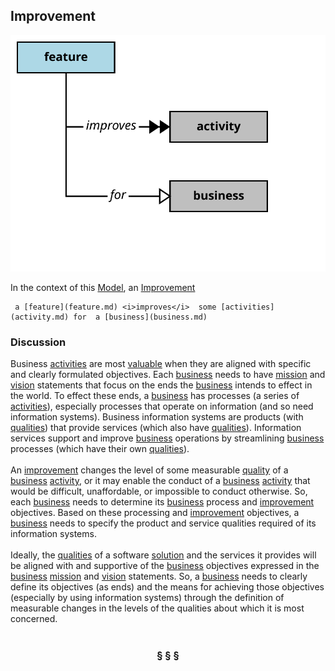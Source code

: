 ## Improvement

![improvement](https://raw.githubusercontent.com/nikboyd/Syntopica/master/syntopica-data/src/test/resources/pages/improvement.svg)

In the context of this [Model](model.md), an [Improvement](improvement.md)

```
 a [feature](feature.md) <i>improves</i>  some [activities](activity.md) for  a [business](business.md)
```

### Discussion


Business [activities](activity.md) are most <a href="value.html">valuable</a> when they are aligned with specific and clearly formulated objectives.
Each [business](business.md) needs to have [mission](mission.md) and [vision](vision.md) statements that focus on the ends the [business](business.md) intends to effect in the world.
To effect these ends, a [business](business.md) has processes (a series of [activities](activity.md)), especially processes that operate on information
(and so need information systems).
Business information systems are products (with <a href="../../papers/rhetoric/quality/alignment.htm#business.qualities">qualities</a>) that provide services (which also have <a href="../../papers/rhetoric/quality/alignment.htm#business.qualities">qualities</a>).
Information services support and improve [business](business.md) operations by streamlining [business](business.md) processes
(which have their own <a href="../../papers/rhetoric/quality/alignment.htm#business.qualities">qualities</a>).<br/><br/>An [improvement](improvement.md) changes the level of some measurable <a href="../../papers/rhetoric/quality/alignment.htm#business.qualities">quality</a> of a [business](business.md) [activity](activity.md), or it may enable the conduct
of a [business](business.md) [activity](activity.md) that would be difficult, unaffordable, or impossible to conduct otherwise.
So, each [business](business.md) needs to determine its [business](business.md) process and [improvement](improvement.md) objectives.
Based on these processing and [improvement](improvement.md) objectives, a [business](business.md) needs to specify the product and service
qualities required of its information systems.<br/><br/>Ideally, the <a href="../../papers/rhetoric/quality/alignment.htm#business.qualities">qualities</a> of a software [solution](solution.md) and the services it provides will be aligned with and supportive of
the [business](business.md) objectives expressed in the [business](business.md) [mission](mission.md) and [vision](vision.md) statements.
So, a [business](business.md) needs to clearly define its objectives (as ends) and the means for achieving those objectives
(especially by using information systems) through the definition of measurable changes in the levels of the
qualities about which it is most concerned.<br/><br/>

<h3 align="center"><b>&sect; &sect; &sect;</b></h3>
